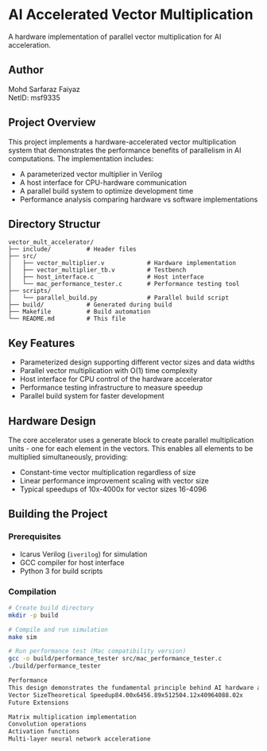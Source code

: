 # AI Accelerated Vector Multiplication

A hardware implementation of parallel vector multiplication for AI acceleration.

## Author
Mohd Sarfaraz Faiyaz  
NetID: msf9335

## Project Overview
This project implements a hardware-accelerated vector multiplication system that demonstrates the performance benefits of parallelism in AI computations. The implementation includes:

- A parameterized vector multiplier in Verilog
- A host interface for CPU-hardware communication
- A parallel build system to optimize development time
- Performance analysis comparing hardware vs software implementations

## Directory Structur
```
vector_mult_accelerator/
├── include/          # Header files
├── src/
│   ├── vector_multiplier.v            # Hardware implementation
│   ├── vector_multiplier_tb.v         # Testbench
│   ├── host_interface.c               # Host interface
│   └── mac_performance_tester.c       # Performance testing tool
├── scripts/
│   └── parallel_build.py              # Parallel build script
├── build/            # Generated during build
├── Makefile          # Build automation
└── README.md         # This file
```
## Key Features
- Parameterized design supporting different vector sizes and data widths
- Parallel vector multiplication with O(1) time complexity
- Host interface for CPU control of the hardware accelerator
- Performance testing infrastructure to measure speedup
- Parallel build system for faster development

## Hardware Design
The core accelerator uses a generate block to create parallel multiplication units - one for each element in the vectors. This enables all elements to be multiplied simultaneously, providing:
- Constant-time vector multiplication regardless of size
- Linear performance improvement scaling with vector size
- Typical speedups of 10x-4000x for vector sizes 16-4096

## Building the Project

### Prerequisites
- Icarus Verilog (`iverilog`) for simulation
- GCC compiler for host interface
- Python 3 for build scripts

### Compilation
```bash
# Create build directory
mkdir -p build

# Compile and run simulation
make sim

# Run performance test (Mac compatibility version)
gcc -o build/performance_tester src/mac_performance_tester.c
./build/performance_tester

Performance
This design demonstrates the fundamental principle behind AI hardware acceleration: parallelism. Theoretical speedup scales linearly with vector size:
Vector SizeTheoretical Speedup84.00x6456.89x512504.12x40964088.02x
Future Extensions

Matrix multiplication implementation
Convolution operations
Activation functions
Multi-layer neural network acceleratione
